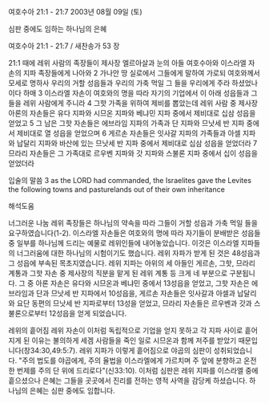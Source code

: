 여호수아 21:1 - 21:7 
2003년 08월 09일 (토)

심판 중에도 임하는 하나님의 은혜



여호수아 21:1 - 21:7 / 새찬송가 53 장


21:1 때에 레위 사람의 족장들이 제사장 엘르아살과 눈의 아들 여호수아와 이스라엘 자손의 지파 족장들에게 나아와
2 가나안 땅 실로에서 그들에게 말하여 가로되 여호와께서 모세로 명하사 우리의 거할 성읍들과 우리의 가축 먹일 그 들을 우리에게 주라 하셨었나이다 하매
3 이스라엘 자손이 여호와의 명을 따라 자기의 기업에서 이 아래 성읍들과 그 들을 레위 사람에게 주니라
4 그핫 가족을 위하여 제비를 뽑았는데 레위 사람 중 제사장 아론의 자손들은 유다 지파와 시므온 지파와 베냐민 지파 중에서 제비대로 십삼 성읍을 얻었고
5 그 남은 그핫 자손들은 에브라임 지파의 가족과 단 지파와 므낫세 반 지파 중에서 제비대로 열 성읍을 얻었으며
6 게르손 자손들은 잇사갈 지파의 가족들과 아셀 지파와 납달리 지파와 바산에 있는 므낫세 반 지파 중에서 제비대로 십삼 성읍을 얻었더라
7 므라리 자손들은 그 가족대로 르우벤 지파와 갓 지파와 스불론 지파 중에서 십이 성읍을 얻었더라

입술의 말씀
3 as the LORD had commanded, the Israelites gave the Levites the following towns and pasturelands out of their own inheritance

해석도움





너그러운 나눔
레위 족장들은 하나님의 약속을 따라 그들이 거할 성읍과 가축 먹일 들을 요구하였습니다(1-2).  이스라엘 자손들은 여호와의 명에 따라 자기들이 분배받은 성읍들 중 일부를 하나님께 드리는 예물로 레위인들에 내어놓았습니다.  이것은 이스라엘 지파들의 너그러움에 대한 하나님의 시험이기도 했습니다.  레위 자파가 받게 된 것은 48성읍과 그 성읍에 부속된 목초지였습니다.  레위 지파는 아위의 세 아들인 게르손, 그핫, 므라리 계통과 그핫 자손 중 제사장의 직분을 맡게 된 레위 계통 등 크게 네 부분으로 구분됩니다.  그 중 아론 자손은 유다와 시므온과 베냐민 중에서 13성읍을 얻었고, 그핫 자손은 에브라임과 단과 므낫세 반 지파에서 10성읍을, 게르손 자손들은 잇사갈과 아셀과 납달리와 요단 동편의 므낫세 반 지파로부터 13성을 얻었고, 므라리 자손들은 르우벤과 갓과 스불론으로부터 12성읍을 얻게 되었습니다.

레위의 흩어짐
레위 자손이 이처럼 독립적으로 기업을 얻지 못하고 각 지파 사이로 흩어지게 된 이유는 불의하게 세겜 사람들을 죽인 일로 시므온과 함께 저주를 받았기 때문입니다(창34:30,49:5:7).  레위 지파가 이렇게 흩어짐으로 야곱의 심판이 성취되었습니다.  "주의 법도를 야곱에게, 주의 율법을 이스라엘에게 가르치며 주 앞에 분향하고 온전한 번제를 주의 단 위에 드리로다"(신33:10).  이처럼 심판은 레위 지파를 이스라엘 중에 흩으셨으나 은혜는 그들을 곳곳에서 진리를 전하는 영적 사역을 감당케 하셨습니다.  하나님의 은혜는 심판 중에도 임합니다.